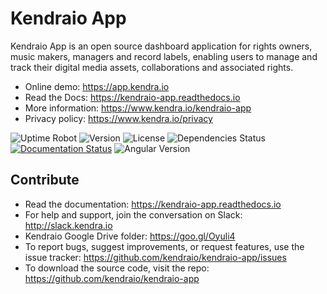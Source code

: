 
Kendraio App
============

Kendraio App is an open source dashboard application for rights owners, music makers, managers and record labels, enabling users to manage and track their digital media assets, collaborations and associated rights.

- Online demo: https://app.kendra.io
- Read the Docs: https://kendraio-app.readthedocs.io
- More information: https://www.kendra.io/kendraio-app
- Privacy policy: https://www.kendra.io/privacy

![Uptime Robot](https://img.shields.io/uptimerobot/ratio/7/m783523815-565ba269d3dc13ded01aae34)
![Version](https://img.shields.io/github/package-json/v/kendraio/kendraio-app/main)
![License](https://img.shields.io/github/license/kendraio/kendraio-app)
![Dependencies Status](https://img.shields.io/david/kendraio/kendraio-app)
[![Documentation Status](https://readthedocs.org/projects/kendraio-app/badge/?version=latest)](https://kendraio-app.readthedocs.io/en/latest/?badge=latest)
![Angular Version](https://img.shields.io/github/package-json/dependency-version/kendraio/kendraio-app/@angular/core)


Contribute
----------

- Read the documentation: https://kendraio-app.readthedocs.io
- For help and support, join the conversation on Slack: http://slack.kendra.io
- Kendraio Google Drive folder: https://goo.gl/Oyuli4
- To report bugs, suggest improvements, or request features, use the issue tracker: https://github.com/kendraio/kendraio-app/issues
- To download the source code, visit the repo: https://github.com/kendraio/kendraio-app
